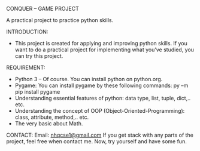 CONQUER – GAME PROJECT

A practical project to practice python skills.

INTRODUCTION:
-	This project is created for applying and improving python skills. If you want to do a practical project for implementing what you’ve studied, you can try this project.

REQUIREMENT:
-	Python 3 – Of course. You can install python on python.org.
-	Pygame: You can install pygame by these following commands:
py –m pip install pygame
-	Understanding essential features of python: data type, list, tuple, dict,.. etc.
-	Understanding the concept of OOP (Object-Oriented-Programming): class, attribute, method,.. etc.
-	The very basic about Math.

CONTACT:
Email: nhqcse1@gmail.com
If you get stack with any parts of the project, feel free when contact me. Now, try yourself and have some fun.

